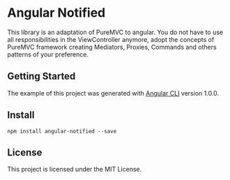 # Angular Notified

This library is an adaptation of PureMVC to angular.
You do not have to use all responsibilities in the ViewController anymore,
adopt the concepts of PureMVC framework creating Mediators, Proxies,
Commands and others patterns of your preference.

## Getting Started

The example of this project was generated with [Angular CLI](https://github.com/angular/angular-cli) version 1.0.0.

## Install

```
npm install angular-notified --save
```

## License

This project is licensed under the MIT License.



